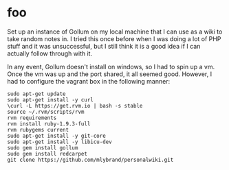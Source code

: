 # foo

Set up an instance of Gollum on my local machine that I can use as a wiki to take random notes in.  I tried this once before when I was doing a lot of PHP stuff and it was unsuccessful, but I still think it is a good idea if I can actually follow through with it.

In any event, Gollum doesn't install on windows, so I had to spin up a vm.  Once the vm was up and the port shared, it all seemed good.  However, I had to configure the vagrant box in the following manner:

```
sudo apt-get update
sudo apt-get install -y curl
\curl -L https://get.rvm.io | bash -s stable
source ~/.rvm/scripts/rvm
rvm requirements
rvm install ruby-1.9.3-full
rvm rubygems current
sudo apt-get install -y git-core
sudo apt-get install -y libicu-dev
sudo gem install gollum
sudo gem install redcarpet
git clone https://github.com/mlybrand/personalwiki.git
```